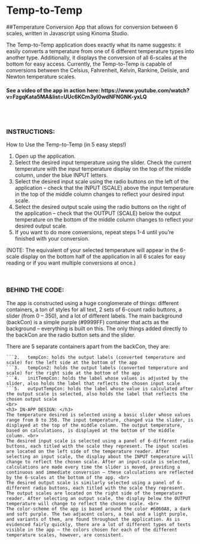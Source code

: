 # Temp-to-Temp
##Temperature Conversion App that allows for conversion between 6 scales, written in Javascript using Kinoma Studio. 

The Temp-to-Temp application does exactly what its name suggests: it easily converts a temperature from one of 6 different temperature types into another type. Additionally, it displays the conversion of all 6-scales at the bottom for easy access. Currently, the Temp-to-Temp is capable of conversions between the Celsius, Fahrenheit, Kelvin, Rankine, Delisle, and Newton temperature scales. 

<h4>See a video of the app in action here: https://www.youtube.com/watch?v=FzgqKata5MA&list=UUc6KCm3yl0wdNFNGNK-yxLQ</h4>
<br><br>
<h3>INSTRUCTIONS:</h3>
How to Use the Temp-to-Temp (in 5 easy steps!)
<ol>
  <li>Open up the application.</li>
  <li>Select the desired input temperature using the slider. Check the current temperature with the input temperature display on the top of the middle column, under the blue INPUT letters.</li>
  <li>Select the desired input scale using the radio buttons on the left of the application – check that the INPUT (SCALE) above the input temperature in the top of the middle column changes to reflect your desired input scale.</li>
  <li>Select the desired output scale using the radio buttons on the right of the application – check that the OUTPUT (SCALE) below the output temperature on the bottom of the middle column changes to reflect your desired output scale.</li>
  <li>If you want to do more conversions, repeat steps 1-4 until you’re finished with your conversion.</li>
</ol> 

(NOTE: The equivalent of your selected temperature will appear in the 6-scale display on the bottom half of the application in all 6 scales for easy reading or if you want multiple conversions at once.)
 
<br>
<h3>BEHIND THE CODE:</h3>
The app is constructed using a huge conglomerate of things: different containers, a ton of styles for all text, 2 sets of 6-count radio buttons, a slider (from 0 – 350), and a lot of different labels. The main background (backCon) is a simple purple (#9999FF) container that acts as the background – everything is built on this. The only things added directly to the backCon are the radio button sets and the slider. 

There are 5 separate containers apart from the backCon, they are:
```1.	displayCon: holds the transition piece, a label, (“if you’re curious…” between the input and output halves of the app.
```2.	tempCon: holds the output labels (converted temperature and scale) for the left side at the bottom of the app
```3.	tempCon2: holds the output labels (converted temperature and scale) for the right side at the bottom of the app
```4.	initTempCon: holds the label whose values is adjusted by the slider, also holds the label that reflects the chosen input scale
```5.	outputTempCon: holds the label whose value is calculated after the output scale is selected, also holds the label that reflects the chosen output scale
<br>
<h3> IN-APP DESIGN: </h3>
The temperature desired is selected using a basic slider whose values range from 0 to 350. The input temperature, changed via the slider, is displayed at the top of the middle column. The output temperature, based on calculations, is displayed at the bottom of the middle column. <br>
The desired input scale is selected using a panel of 6-different radio buttons, each titled with the scale they represent. The input scales are located on the left side of the temperature reader. After selecting an input scale, the display about the INPUT temperature will change to reflect the chosen scale. After an input-scale is selected, calculations are made every time the slider is moved, providing a continuous and immediate conversion – these calculations are reflected by the 6-scales at the bottom of the app. <br>
The desired output scale is similarly selected using a panel of 6-different radio buttons, each titled with the scale they represent. The output scales are located on the right side of the temperature reader. After selecting an output scale, the display below the OUTPUT temperature will change to reflect the chosen scale. <br>
The color-scheme of the app is based around the color #6060A8, a dark and soft purple. The two adjacent colors, a teal and a light purple, and variants of them, are found throughout the application. As is evidenced fairly quickly, there are a lot of different types of texts visible in the app – the colors chosen for each of the different temperature scales, however, are consistent.


